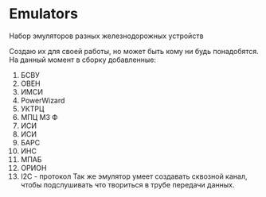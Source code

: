 # Emulators
Набор эмуляторов разных железнодорожных устройств

Создаю их для своей работы, но может быть кому ни будь понадобятся. На данный момент в сборку добавленные:
1. БСВУ
2. ОВЕН
3. ИМСИ
4. PowerWizard
5. УКТРЦ
6. МПЦ МЗ Ф
7. ИСИ
8. ИСИ
9. БАРС
10. ИНС
11. МПАБ
12. ОРИОН
13. I2C - протокол
Так же эмулятор умеет создавать сквозной канал, чтобы подслушивать что твориться в трубе передачи данных.
